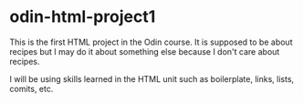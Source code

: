 # odin-html-project1

This is the first HTML project in the Odin course. It is supposed to be about recipes but I may do it about something else because I don't care about recipes.

I will be using skills learned in the HTML unit such as boilerplate, links, lists, comits, etc. 